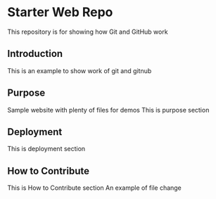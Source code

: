 # Starter Web Repo

This repository is for showing how Git and GitHub work

## Introduction

This is an example to show work of git and gitnub

## Purpose

Sample website with plenty of files for demos
This is purpose section

## Deployment

This is deployment section

## How to Contribute

This is How to Contribute section
An example of file change
